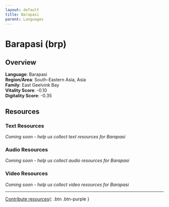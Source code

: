 ```yaml
---
layout: default
title: Barapasi
parent: Languages
---
```


# Barapasi (brp)

## Overview

**Language**: Barapasi  
**Region/Area**: South-Eastern Asia, Asia  
**Family**: East Geelvink Bay  
**Vitality Score**: -0.10  
**Digitality Score**: -0.35  

## Resources

### Text Resources
*Coming soon - help us collect text resources for Barapasi*

### Audio Resources
*Coming soon - help us collect audio resources for Barapasi*

### Video Resources
*Coming soon - help us collect video resources for Barapasi*

---

[Contribute resources](https://fairtrain.github.io/){: .btn .btn-purple }
